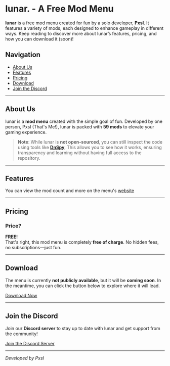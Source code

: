 # lunar. - A Free Mod Menu

**lunar** is a free mod menu created for fun by a solo developer, **Pxsl**. It features a variety of mods, each designed to enhance gameplay in different ways. Keep reading to discover more about lunar’s features, pricing, and how you can download it (soon)!

## Navigation

- [About Us](#about-us)
- [Features](#features)
- [Pricing](#pricing)
- [Download](#download)
- [Join the Discord](#discord)

---

## About Us

lunar is a **mod menu** created with the simple goal of fun. Developed by one person, Pxsl (That's Me!), lunar is packed with **59 mods** to elevate your gaming experience.

> **Note**: While lunar is **not open-sourced**, you can still inspect the code using tools like **[DnSpy](https://github.com/dnSpy/dnSpy)**. This allows you to see how it works, ensuring transparency and learning without having full access to the repository.

---

## Features

You can view the mod count and more on the menu's [website](https://pxslgames.github.io/lunarmenu)

---

## Pricing

### Price?

**FREE!**  
That's right, this mod menu is completely **free of charge**. No hidden fees, no subscriptions—just fun.

---

## Download

The menu is currently **not publicly available**, but it will be **coming soon**. In the meantime, you can click the button below to explore where it will lead.

[Download Now](https://www.youtube.com/watch?v=8A-up2tcJz4)

---

## Join the Discord

Join our **Discord server** to stay up to date with lunar and get support from the community!

[Join the Discord Server](https://discord.gg/49rV6sVa7Z)

---

_Developed by Pxsl_

